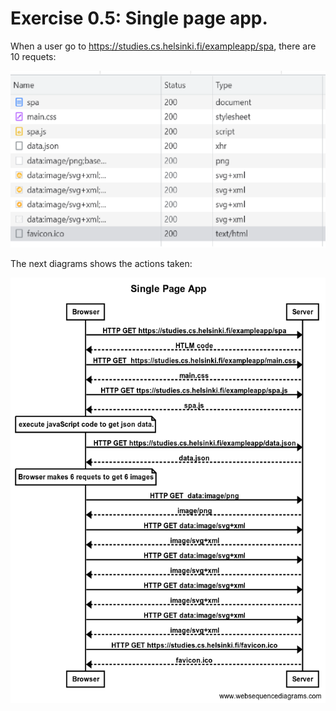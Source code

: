 # Exercise 0.5: Single page app.

When a user go to  https://studies.cs.helsinki.fi/exampleapp/spa, there are 10 requets:

![](./img/single_page_app_files.png)

The next diagrams shows the actions taken:

![](./img/spa_diagram.png)
